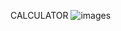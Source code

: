 CALCULATOR
![images](https://github.com/sglkartik23/Calculator/assets/143067112/169fb9e3-c961-4022-bcbc-4aa8817f69c6)
